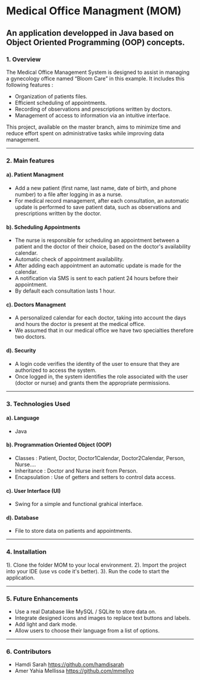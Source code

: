 
# Medical Office Managment (MOM)
## An application developped in Java based on Object Oriented Programming (OOP) concepts.
### 1. Overview
The Medical Office Management System is designed to assist in managing a gynecology office named “Bloom Care” in this example. It includes this following features : 
* Organization of patients files.
* Efficient scheduling of appointments.
* Recording of observations and prescriptions written by doctors.
* Management of access to information via an intuitive interface.

This project, available on the master branch, aims to minimize time and reduce effort spent on administrative tasks while improving data management.

---
### 2. Main features
#### a). Patient Managment 
* Add a new patient (first name, last name, date of birth, and phone number) to a file after logging in as a nurse.
* For medical record management, after each consultation, an automatic update is performed to save patient data, such as observations and prescriptions written by the doctor.
#### b). Scheduling Appointments
* The nurse is responsible for scheduling an appointment between a patient and the doctor of their choice, based on the doctor's availability calendar.
* Automatic check of appointment availability.
* After adding each appointment an automatic update is made for the calendar.
* A notification via SMS is sent to each patient 24 hours before their appointment.
* By default each consultation lasts 1 hour.
#### c). Doctors Managment
* A personalized calendar for each doctor, taking into account the days and hours the doctor is present at the medical office.
* We assumed that in our medical office we have two specialties therefore two doctors.
#### d). Security 
* A login code verifies the identity of the user to ensure that they are authorized to access the system.
* Once logged in, the system identifies the role associated with the user (doctor or nurse) and grants them the appropriate permissions.

---
### 3. Technologies Used 
#### a). Language
* Java
#### b). Programmation Oriented Object (OOP)
* Classes : Patient, Doctor, Doctor1Calendar, Doctor2Calendar, Person, Nurse....
* Inheritance : Doctor and Nurse inerit from Person.
* Encapsulation : Use of getters and setters to control data access.
#### c). User Interface (UI)
* Swing for a simple and functional grahical interface.
#### d). Database
* File to store data on patients and appointments.

---
### 4. Installation
1). Clone the folder MOM to your local environment.
2). Import the project into your IDE (use vs code it's better).
3). Run the code to start the application.

---
### 5. Future Enhancements
* Use a real Database like MySQL / SQLite to store data on.
* Integrate designed icons and images to replace text buttons and labels.
* Add light and dark mode.
* Allow users to choose their language from a list of options.

---
### 6. Contributors
* Hamdi Sarah  https://github.com/hamdisarah
* Amer Yahia Mellissa  https://github.com/mmellyo 




